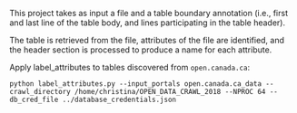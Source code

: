 This project takes as input a file and a table boundary annotation (i.e., first and last line of the table body, and lines participating in the table header).

The table is retrieved from the file, attributes of the file are identified, and the header section is processed to produce a name for each attribute. 


Apply label_attributes to tables discovered from `open.canada.ca`:
```
python label_attributes.py --input_portals open.canada.ca_data --crawl_directory /home/christina/OPEN_DATA_CRAWL_2018 --NPROC 64 --db_cred_file ../database_credentials.json
```